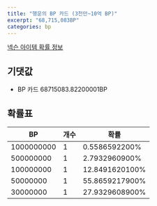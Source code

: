```yaml
---
title: "행운의 BP 카드 (3천만~10억 BP)"
excerpt: "68,715,083BP"
categories: bp
---
```

[넥슨 아이템 확률 정보](http://iteminfo.nexon.com/probability/fo4?sn=3832)

## 기댓값
  - BP 카드 68715083.82200001BP

## 확률표

|BP|개수|확률|
|---|---|---|
|1000000000|1|0.5586592200%|
|500000000|1|2.7932960900%|
|100000000|1|12.8491620100%|
|50000000|1|55.8659217900%|
|30000000|1|27.9329608900%|
